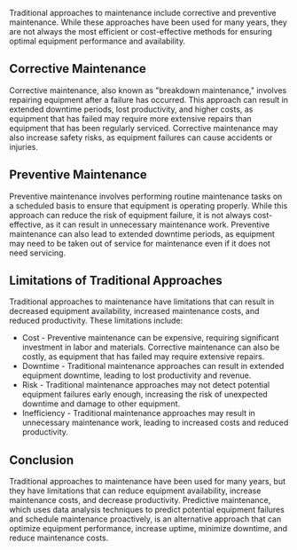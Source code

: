 
Traditional approaches to maintenance include corrective and preventive maintenance. While these approaches have been used for many years, they are not always the most efficient or cost-effective methods for ensuring optimal equipment performance and availability.

Corrective Maintenance
----------------------

Corrective maintenance, also known as "breakdown maintenance," involves repairing equipment after a failure has occurred. This approach can result in extended downtime periods, lost productivity, and higher costs, as equipment that has failed may require more extensive repairs than equipment that has been regularly serviced. Corrective maintenance may also increase safety risks, as equipment failures can cause accidents or injuries.

Preventive Maintenance
----------------------

Preventive maintenance involves performing routine maintenance tasks on a scheduled basis to ensure that equipment is operating properly. While this approach can reduce the risk of equipment failure, it is not always cost-effective, as it can result in unnecessary maintenance work. Preventive maintenance can also lead to extended downtime periods, as equipment may need to be taken out of service for maintenance even if it does not need servicing.

Limitations of Traditional Approaches
-------------------------------------

Traditional approaches to maintenance have limitations that can result in decreased equipment availability, increased maintenance costs, and reduced productivity. These limitations include:

* Cost - Preventive maintenance can be expensive, requiring significant investment in labor and materials. Corrective maintenance can also be costly, as equipment that has failed may require extensive repairs.
* Downtime - Traditional maintenance approaches can result in extended equipment downtime, leading to lost productivity and revenue.
* Risk - Traditional maintenance approaches may not detect potential equipment failures early enough, increasing the risk of unexpected downtime and damage to other equipment.
* Inefficiency - Traditional maintenance approaches may result in unnecessary maintenance work, leading to increased costs and reduced productivity.

Conclusion
----------

Traditional approaches to maintenance have been used for many years, but they have limitations that can reduce equipment availability, increase maintenance costs, and decrease productivity. Predictive maintenance, which uses data analysis techniques to predict potential equipment failures and schedule maintenance proactively, is an alternative approach that can optimize equipment performance, increase uptime, minimize downtime, and reduce maintenance costs.
